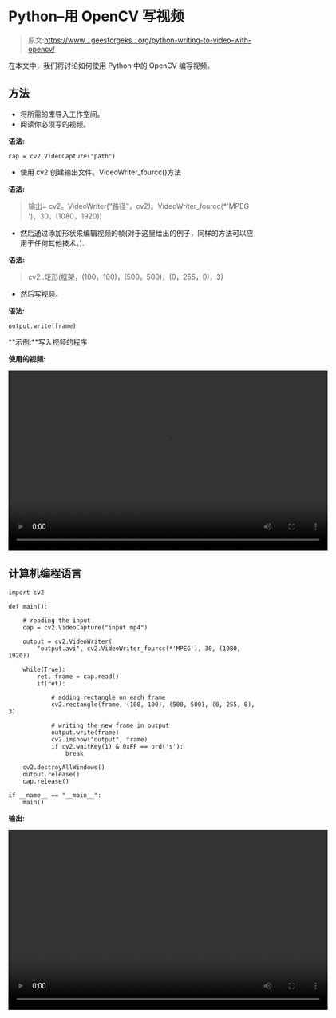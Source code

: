 # Python–用 OpenCV 写视频

> 原文:[https://www . geesforgeks . org/python-writing-to-video-with-opencv/](https://www.geeksforgeeks.org/python-writing-to-video-with-opencv/)

在本文中，我们将讨论如何使用 Python 中的 OpenCV 编写视频。

## 方法

*   将所需的库导入工作空间。
*   阅读你必须写的视频。

**语法:**

```
cap = cv2.VideoCapture("path")
```

*   使用 cv2 创建输出文件。VideoWriter_fourcc()方法

**语法:**

> 输出= cv2。VideoWriter(“路径”，cv2)。VideoWriter_fourcc(*'MPEG ')，30，(1080，1920))

*   然后通过添加形状来编辑视频的帧(对于这里给出的例子，同样的方法可以应用于任何其他技术。).

**语法:**

> cv2 .矩形(框架，(100，100)，(500，500)，(0，255，0)，3)

*   然后写视频。

**语法:**

```
output.write(frame)
```

**示例:**写入视频的程序

**使用的视频:**

<video class="wp-video-shortcode" id="video-686816-1" width="640" height="360" preload="metadata" controls=""><source type="video/mp4" src="https://media.geeksforgeeks.org/wp-content/uploads/20210926125350/input.mp4?_=1">[https://media.geeksforgeeks.org/wp-content/uploads/20210926125350/input.mp4](https://media.geeksforgeeks.org/wp-content/uploads/20210926125350/input.mp4)</video>

## 计算机编程语言

```
import cv2

def main():

    # reading the input
    cap = cv2.VideoCapture("input.mp4")

    output = cv2.VideoWriter(
        "output.avi", cv2.VideoWriter_fourcc(*'MPEG'), 30, (1080, 1920))

    while(True):
        ret, frame = cap.read()
        if(ret):

            # adding rectangle on each frame
            cv2.rectangle(frame, (100, 100), (500, 500), (0, 255, 0), 3)

            # writing the new frame in output
            output.write(frame)
            cv2.imshow("output", frame)
            if cv2.waitKey(1) & 0xFF == ord('s'):
                break

    cv2.destroyAllWindows()
    output.release()
    cap.release()

if __name__ == "__main__":
    main()
```

**输出:**

<video class="wp-video-shortcode" id="video-686816-2" width="640" height="360" preload="metadata" controls=""><source type="video/mp4" src="https://media.geeksforgeeks.org/wp-content/uploads/20210926153928/output_final.mp4?_=2">[https://media.geeksforgeeks.org/wp-content/uploads/20210926153928/output_final.mp4](https://media.geeksforgeeks.org/wp-content/uploads/20210926153928/output_final.mp4)</video>